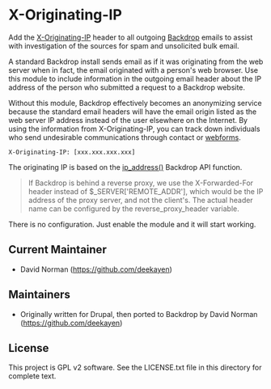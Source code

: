 X-Originating-IP
================

Add the [X-Originating-IP](https://en.wikipedia.org/wiki/X-Originating-IP)
header to all outgoing [Backdrop](https://backdropcms.org/) emails to assist
with investigation of the sources for spam and unsolicited bulk email.

A standard Backdrop install sends email as if it was originating from the web
server when in fact, the email originated with a person's web browser. Use this
module to include information in the outgoing email header about the IP address
of the person who submitted a request to a Backdrop website.

Without this module, Backdrop effectively becomes an anonymizing service because
the standard email headers will have the email origin listed as the web server
IP address instead of the user elsewhere on the Internet. By using the
information from X-Originating-IP, you can track down individuals who send
undesirable communications through contact or
[webforms](https://github.com/backdrop-contrib/webform).

`X-Originating-IP: [xxx.xxx.xxx.xxx]`

The originating IP is based on the
[ip_address()](https://api.backdropcms.org/api/backdrop/core!includes!bootstrap.inc/function/ip_address/1)
Backdrop API function.

> If Backdrop is behind a reverse proxy, we use the X-Forwarded-For header
> instead of $_SERVER['REMOTE_ADDR'], which would be the IP address of the proxy
> server, and not the client's. The actual header name can be configured by the
> reverse_proxy_header variable.

There is no configuration. Just enable the module and it will start working.

Current Maintainer
------------------

- David Norman (https://github.com/deekayen)

Maintainers
-----------

- Originally written for Drupal, then ported to Backdrop by
  David Norman (https://github.com/deekayen)

License
-------

This project is GPL v2 software. See the LICENSE.txt file in this directory for
complete text.
